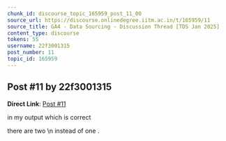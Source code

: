```yaml
---
chunk_id: discourse_topic_165959_post_11_00
source_url: https://discourse.onlinedegree.iitm.ac.in/t/165959/11
source_title: GA4 - Data Sourcing - Discussion Thread [TDS Jan 2025]
content_type: discourse
tokens: 55
username: 22f3001315
post_number: 11
topic_id: 165959
---
```


## Post #11 by 22f3001315

**Direct Link**: [Post #11](https://discourse.onlinedegree.iitm.ac.in/t/165959/11)

in my output which is correct

there are two \n instead of one .

